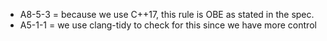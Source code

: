 - A8-5-3 = because we use C++17, this rule is OBE as stated in the spec.
- A5-1-1 = we use clang-tidy to check for this since we have more control
